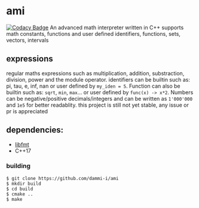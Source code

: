 # ami
[![Codacy Badge](https://app.codacy.com/project/badge/Grade/5348f5a6a61746ef950e5e6e5291b562)](https://www.codacy.com/gh/dammi-i/ami/dashboard?utm_source=github.com&amp;utm_medium=referral&amp;utm_content=dammi-i/ami&amp;utm_campaign=Badge_Grade)
An advanced math interpreter written in C++
supports math constants, functions and user defined identifiers, functions, sets, vectors, intervals

## expressions
regular maths expressions such as multiplication, addition, substraction,
division, power and the module operator.
identifiers can be builtin such as: pi, tau, e, inf, nan
or user defined by `my_iden = 5`. Function can also be builtin such as: `sqrt`, `min`, `max`...
or user defined by `func(x) -> x*2`.
Numbers can be negative/positive decimals/integers and can be written as
`1'000'000` and `1e5` for better readablity.
this project is still not yet stable, any issue or pr is appreciated

## dependencies:
- [libfmt](https://github.com/fmtlib/fmt)
- C++17

### building
```shell
$ git clone https://github.com/dammi-i/ami
$ mkdir build
$ cd build
$ cmake ..
$ make 
```
